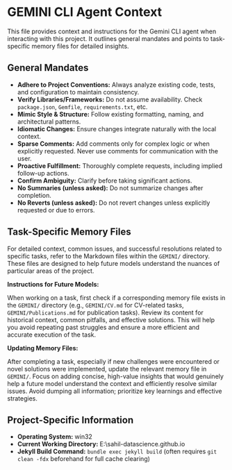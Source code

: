 # GEMINI CLI Agent Context

This file provides context and instructions for the Gemini CLI agent when interacting with this project. It outlines general mandates and points to task-specific memory files for detailed insights.

## General Mandates

*   **Adhere to Project Conventions:** Always analyze existing code, tests, and configuration to maintain consistency.
*   **Verify Libraries/Frameworks:** Do not assume availability. Check `package.json`, `Gemfile`, `requirements.txt`, etc.
*   **Mimic Style & Structure:** Follow existing formatting, naming, and architectural patterns.
*   **Idiomatic Changes:** Ensure changes integrate naturally with the local context.
*   **Sparse Comments:** Add comments only for complex logic or when explicitly requested. Never use comments for communication with the user.
*   **Proactive Fulfillment:** Thoroughly complete requests, including implied follow-up actions.
*   **Confirm Ambiguity:** Clarify before taking significant actions.
*   **No Summaries (unless asked):** Do not summarize changes after completion.
*   **No Reverts (unless asked):** Do not revert changes unless explicitly requested or due to errors.

## Task-Specific Memory Files

For detailed context, common issues, and successful resolutions related to specific tasks, refer to the Markdown files within the `GEMINI/` directory. These files are designed to help future models understand the nuances of particular areas of the project.

**Instructions for Future Models:**

When working on a task, first check if a corresponding memory file exists in the `GEMINI/` directory (e.g., `GEMINI/CV.md` for CV-related tasks, `GEMINI/Publications.md` for publication tasks). Review its content for historical context, common pitfalls, and effective solutions. This will help you avoid repeating past struggles and ensure a more efficient and accurate execution of the task.

**Updating Memory Files:**

After completing a task, especially if new challenges were encountered or novel solutions were implemented, update the relevant memory file in `GEMINI/`. Focus on adding concise, high-value insights that would genuinely help a future model understand the context and efficiently resolve similar issues. Avoid dumping all information; prioritize key learnings and effective strategies.

## Project-Specific Information

*   **Operating System:** win32
*   **Current Working Directory:** E:\sahil-datascience.github.io
*   **Jekyll Build Command:** `bundle exec jekyll build` (often requires `git clean -fdx` beforehand for full cache clearing)
